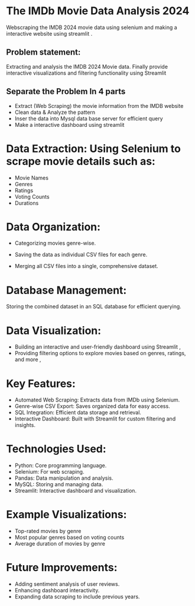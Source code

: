 # The IMDb Movie Data Analysis 2024
Webscraping the IMDB 2024 movie data using selenium and making a interactive website using streamlit .

## Problem statement:
Extracting and analysis the IMDB 2024 Movie data. Finally provide interactive visualizations and filtering functionality using Streamlit

## Separate the Problem In 4 parts
  * Extract (Web Scraping) the movie information from the IMDB website
  * Clean data & Analyze the pattern
  * Inser the data into Mysql data base server for efficient query
  * Make a interactive dashboard using streamlit

# Data Extraction: Using Selenium to scrape movie details such as:
* Movie Names
* Genres
* Ratings
* Voting Counts
* Durations

# Data Organization:
* Categorizing movies genre-wise.

* Saving the data as individual CSV files for each genre.

* Merging all CSV files into a single, comprehensive dataset.


# Database Management:
Storing the combined dataset in an SQL database for efficient querying.

# Data Visualization:
* Building an interactive and user-friendly dashboard using Streamlit ,
* Providing filtering options to explore movies based on genres, ratings, and more ,
  

# Key Features:
* Automated Web Scraping: Extracts data from IMDb using Selenium.
* Genre-wise CSV Export: Saves organized data for easy access.
* SQL Integration: Efficient data storage and retrieval.
* Interactive Dashboard: Built with Streamlit for custom filtering and insights.

# Technologies Used:
* Python: Core programming language.
* Selenium: For web scraping.
* Pandas: Data manipulation and analysis.
* MySQL: Storing and managing data.
* Streamlit: Interactive dashboard and visualization.

# Example Visualizations:
* Top-rated movies by genre 
* Most popular genres based on voting counts 
* Average duration of movies by genre 

# Future Improvements:
* Adding sentiment analysis of user reviews.
* Enhancing dashboard interactivity.
* Expanding data scraping to include previous years.
